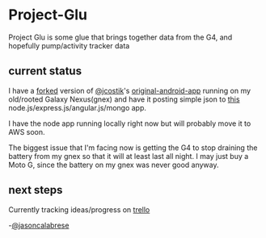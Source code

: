 Project-Glu
===========

Project Glu is some glue that brings together data from the G4, and hopefully pump/activity tracker data

current status
--------------

I have a [forked](https://github.com/jasoncalabrese/original-android-cgm) version of [@jcostik](https://twitter.com/jcostik)'s [original-android-app](https://github.com/hackingtype1/original-android-cgm) running on my old/rooted Galaxy Nexus(gnex) and have it posting simple json to [this](https://github.com/jasoncalabrese/project-glu) node.js/express.js/angular.js/mongo app.

I have the node app running locally right now but will probably move it to AWS soon.

The biggest issue that I'm facing now is getting the G4 to stop draining the battery from my gnex so that it will at least last all night.  I may just buy a Moto G, since the battery on my gnex was never good anyway.

next steps
----------

Currently tracking ideas/progress on [trello](https://trello.com/b/k8dwYmAI/project-glu)

-[@jasoncalabrese](https://twitter.com/jasoncalabrese)
